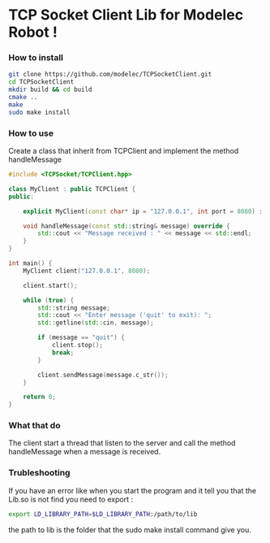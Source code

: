 # TCP Socket Client Lib for Modelec Robot !


### How to install
```bash
git clone https://github.com/modelec/TCPSocketClient.git
cd TCPSocketClient
mkdir build && cd build
cmake ..
make
sudo make install
```

### How to use
Create a class that inherit from TCPClient and implement the method handleMessage
```c++
#include <TCPSocket/TCPClient.hpp>

class MyClient : public TCPClient {
public:

    explicit MyClient(const char* ip = "127.0.0.1", int port = 8080) : TCPClient(ip, port) {}

    void handleMessage(const std::string& message) override {
        std::cout << "Message received : " << message << std::endl;
    }
}

int main() {
    MyClient client("127.0.0.1", 8080);

    client.start();

    while (true) {
        std::string message;
        std::cout << "Enter message ('quit' to exit): ";
        std::getline(std::cin, message);

        if (message == "quit") {
            client.stop();
            break;
        }

        client.sendMessage(message.c_str());
    }

    return 0;
}
```

### What that do
The client start a thread that listen to the server and call the method handleMessage when a message is received.


### Trubleshooting
If you have an error like when you start the program and it tell you that the Lib.so is not find you need to export :
```bash
export LD_LIBRARY_PATH=$LD_LIBRARY_PATH:/path/to/lib
```
the path to lib is the folder that the sudo make install command give you.